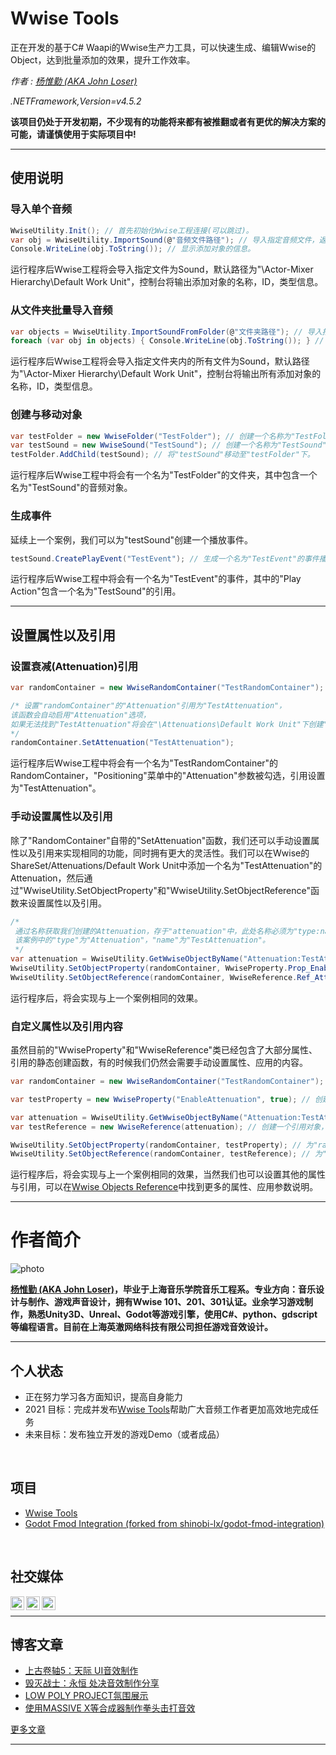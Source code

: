 # Wwise Tools
正在开发的基于C# Waapi的Wwise生产力工具，可以快速生成、编辑Wwise的Object，达到批量添加的效果，提升工作效率。

*作者 : [杨惟勤 (AKA John Loser)](https://losersworldindustries.com/john-yang)*

*.NETFramework,Version=v4.5.2*

**该项目仍处于开发初期，不少现有的功能将来都有被推翻或者有更优的解决方案的可能，请谨慎使用于实际项目中!**
___

## 使用说明
### 导入单个音频
```csharp
WwiseUtility.Init(); // 首先初始化Wwise工程连接(可以跳过)。
var obj = WwiseUtility.ImportSound(@"音频文件路径"); // 导入指定音频文件，返回"WwiseObject"。
Console.WriteLine(obj.ToString()); // 显示添加对象的信息。
```

运行程序后Wwise工程将会导入指定文件为Sound，默认路径为"\Actor-Mixer Hierarchy\Default Work Unit"，控制台将输出添加对象的名称，ID，类型信息。

### 从文件夹批量导入音频
```csharp
var objects = WwiseUtility.ImportSoundFromFolder(@"文件夹路径"); // 导入指定文件夹内的音频，返回"List<WwiseObject>"。
foreach (var obj in objects) { Console.WriteLine(obj.ToString()); } // 显示所有对象信息。
```

运行程序后Wwise工程将会导入指定文件夹内的所有文件为Sound，默认路径为"\Actor-Mixer Hierarchy\Default Work Unit"，控制台将输出所有添加对象的名称，ID，类型信息。

### 创建与移动对象
```csharp
var testFolder = new WwiseFolder("TestFolder"); // 创建一个名称为"TestFolder"的文件夹，默认路径为"\Actor-Mixer Hierarchy\Default Work Unit"。
var testSound = new WwiseSound("TestSound"); // 创建一个名称为"TestSound"的音频对象，默认路径为"\Actor-Mixer Hierarchy\Default Work Unit"。
testFolder.AddChild(testSound); // 将"testSound"移动至"testFolder"下。
```

运行程序后Wwise工程中将会有一个名为"TestFolder"的文件夹，其中包含一个名为"TestSound"的音频对象。

### 生成事件
延续上一个案例，我们可以为"testSound"创建一个播放事件。
```csharp
testSound.CreatePlayEvent("TestEvent"); // 生成一个名为"TestEvent"的事件播放"testSound"，默认路径为"\Events\Default Work Unit"
```

运行程序后Wwise工程中将会有一个名为"TestEvent"的事件，其中的"Play Action"包含一个名为"TestSound"的引用。
___

## 设置属性以及引用
### 设置衰减(Attenuation)引用
```csharp
var randomContainer = new WwiseRandomContainer("TestRandomContainer"); // 创建一个名为"TestRandomContainer"的RandomContainer，保存在"randomContainer"中。

/* 设置"randomContainer"的"Attenuation"引用为"TestAttenuation"，
该函数会自动启用"Attenuation"选项，
如果无法找到"TestAttenuation"将会在"\Attenuations\Default Work Unit"下创建"TestAttenuation"。
*/
randomContainer.SetAttenuation("TestAttenuation"); 
```

运行程序后Wwise工程中将会有一个名为"TestRandomContainer"的RandomContainer，"Positioning"菜单中的"Attenuation"参数被勾选，引用设置为"TestAttenuation"。

### 手动设置属性以及引用
除了"RandomContainer"自带的"SetAttenuation"函数，我们还可以手动设置属性以及引用来实现相同的功能，同时拥有更大的灵活性。我们可以在Wwise的ShareSet/Attenuations/Default Work Unit中添加一个名为"TestAttenuation"的Attenuation，然后通过"WwiseUtility.SetObjectProperty"和"WwiseUtility.SetObjectReference"函数来设置属性以及引用。
```csharp
/*
 通过名称获取我们创建的Attenuation，存于"attenuation"中，此处名称必须为"type:name"的格式，
 该案例中的"type"为"Attenuation"，"name"为"TestAttenuation"。
 */
var attenuation = WwiseUtility.GetWwiseObjectByName("Attenuation:TestAttenuation"); 
WwiseUtility.SetObjectProperty(randomContainer, WwiseProperty.Prop_EnableAttenuation(true)); // 启用"Attenuation"。
WwiseUtility.SetObjectReference(randomContainer, WwiseReference.Ref_Attenuation(attenuation)); // 为"randomContainer"添加引用"attenuation"。
```

运行程序后，将会实现与上一个案例相同的效果。

### 自定义属性以及引用内容
虽然目前的"WwiseProperty"和"WwiseReference"类已经包含了大部分属性、引用的静态创建函数，有的时候我们仍然会需要手动设置属性、应用的内容。
```csharp
var randomContainer = new WwiseRandomContainer("TestRandomContainer"); // 创建一个名为"TestRandomContainer"的RandomContainer。

var testProperty = new WwiseProperty("EnableAttenuation", true); // 创建一个属性对象，属性名称为"EnableAttenuation"，值为"true"。

var attenuation = WwiseUtility.GetWwiseObjectByName("Attenuation:TestAttenuation"); // 从Wwise工程中获取名为"TestAttenuation"的"Attenuation"
var testReference = new WwiseReference(attenuation); // 创建一个引用对象，引用"attenuation"

WwiseUtility.SetObjectProperty(randomContainer, testProperty); // 为"randomContainer设置属性"testProperty""。
WwiseUtility.SetObjectReference(randomContainer, testReference); // 为"randomContainer"添加引用"testReference"。
```
运行程序后，将会实现与上一个案例相同的效果，当然我们也可以设置其他的属性与引用，可以在[Wwise Objects Reference](https://www.audiokinetic.com/zh/library/edge/?source=SDK&id=wobjects_index.html)中找到更多的属性、应用参数说明。
___

# 作者简介
![photo](https://losersworldindustries.com/wp-content/uploads/2021/07/WechatIMG121-1536x583.jpeg)

**[杨惟勤 (AKA John Loser)](https://losersworldindustries.com/john-yang)，毕业于上海音乐学院音乐工程系。专业方向：音乐设计与制作、游戏声音设计，拥有Wwise 101、201、301认证。业余学习游戏制作，熟悉Unity3D、Unreal、Godot等游戏引擎，使用C#、python、gdscript等编程语言。目前在上海英澈网络科技有限公司担任游戏音效设计。**
___

## 个人状态
- 正在努力学习各方面知识，提高自身能力
- 2021 目标：完成并发布[Wwise Tools](https://github.com/johnlsoer/WwiseTools.git)帮助广大音频工作者更加高效地完成任务
- 未来目标：发布独立开发的游戏Demo（或者成品）
<br />

## 项目
* [Wwise Tools](https://github.com/johnlsoer/WwiseTools.git)
* [Godot Fmod Integration (forked from shinobi-lx/godot-fmod-integration)](https://github.com/johnlsoer/godot-fmod-integration.git)
<br />

## 社交媒体
[<img align="left" alt="losersworldindustries.com" width="22px" src="https://cdn.jsdelivr.net/npm/simple-icons@3.13.0/icons/internetexplorer.svg" />][website]
[<img align="left" alt="John Yang | YouTube" width="22px" src="https://cdn.jsdelivr.net/npm/simple-icons@v3/icons/youtube.svg" />][youtube]
[<img align="left" alt="Facebook" width="22px" src="https://cdn.jsdelivr.net/npm/simple-icons@v3/icons/facebook.svg" />][facebook]
<br />
___
## 博客文章
- [上古卷轴5：天际 UI音效制作](https://losersworldindustries.com/%e3%80%8a%e4%b8%8a%e5%8f%a4%e5%8d%b7%e8%bd%b45%ef%bc%9a%e5%a4%a9%e9%99%85%e3%80%8bui%e9%9f%b3%e6%95%88%e5%88%b6%e4%bd%9c/)
- [毁灭战士：永恒 处决音效制作分享](https://losersworldindustries.com/%e3%80%8a%e6%af%81%e7%81%ad%e6%88%98%e5%a3%ab%ef%bc%9a%e6%b0%b8%e6%81%92%e3%80%8b%e5%a4%84%e5%86%b3%e9%9f%b3%e6%95%88%e5%88%b6%e4%bd%9c%e5%88%86%e4%ba%ab/)
- [LOW POLY PROJECT氛围展示](https://losersworldindustries.com/%e3%80%8alow-poly-project%e3%80%8b%e6%b0%9b%e5%9b%b4%e5%b1%95%e7%a4%ba/)
- [使用MASSIVE X等合成器制作拳头击打音效](https://losersworldindustries.com/massive-x-punches/)

[更多文章](http://losersworldindustries.com)
___

[website]: http://losersworldindustries.com
[youtube]: https://www.youtube.com/channel/UCqibrQEeoU5W7Wgq1ngCM_A
[facebook]:https://www.facebook.com/john602724927
